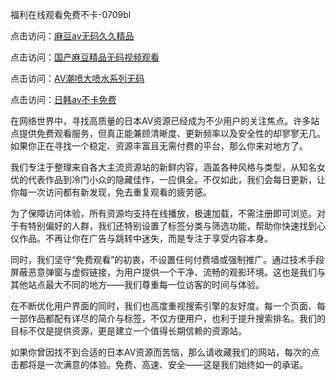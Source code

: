 福利在线观看免费不卡-0709bl

点击访问：<a href="https://heiliaowt0d7p.pages.dev">麻豆av无码久久精品</a>

点击访问：<a href="https://heiliaoow5kzm.pages.dev">国产麻豆精品无码视频观看</a>

点击访问：<a href="https://heiliaoxqkkct.pages.dev">AV潮喷大喷水系列无码</a>

点击访问：<a href="https://heiliaoow5kzm.pages.dev">日韩av不卡免费</a>

在网络世界中，寻找高质量的日本AV资源已经成为不少用户的关注焦点。许多站点提供免费观看服务，但真正能兼顾清晰度、更新频率以及安全性的却寥寥无几。如果你正在寻找一个稳定、资源丰富且无需付费的平台，那么你来对地方了。

我们专注于整理来自各大主流资源站的新鲜内容，涵盖各种风格与类型，从知名女优的代表作品到冷门小众的隐藏佳作，一应俱全。不仅如此，我们会每日更新，让你每一次访问都有新发现，免去重复观看的疲劳感。

为了保障访问体验，所有资源均支持在线播放，极速加载，不需注册即可浏览。对于有特别偏好的人群，我们还特别设置了标签分类与筛选功能，帮助你快速找到心仪作品。不再让你在广告与跳转中迷失，而是专注于享受内容本身。

同时，我们坚守“免费观看”的初衷，不设置任何付费墙或强制推广。通过技术手段屏蔽恶意弹窗与虚假链接，为用户提供一个干净、流畅的观影环境。这也是我们与其他站点最大不同的地方——我们尊重每一位访客的时间与体验。

在不断优化用户界面的同时，我们也高度重视搜索引擎的友好度。每一个页面、每一部作品都配有详尽的简介与标签，不仅方便用户，也利于提升搜索排名。我们的目标不仅是提供资源，更是建立一个值得长期信赖的资源站。

如果你曾因找不到合适的日本AV资源而苦恼，那么请收藏我们的网站，每次的点击都将是一次满意的体验。免费、高速、安全——这是我们始终如一的承诺。

<span style="display:none;">[Canonical link]( https://github.com/bl070925/12395 ）</span>
